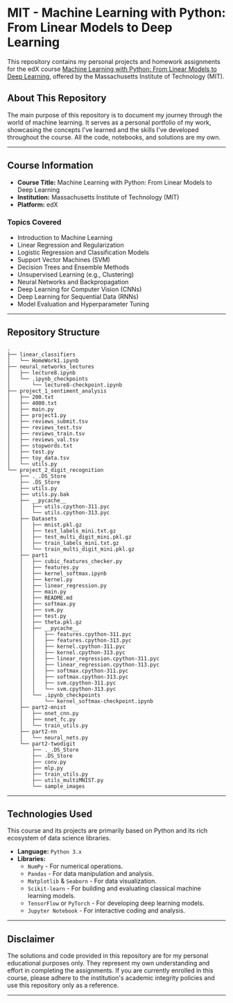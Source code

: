 # MIT - Machine Learning with Python: From Linear Models to Deep Learning

This repository contains my personal projects and homework assignments for the edX course [Machine Learning with Python: From Linear Models to Deep Learning](https://www.edx.org/learn/machine-learning/massachusetts-institute-of-technology-machine-learning-with-python-from-linear-models-to-deep-learning), offered by the Massachusetts Institute of Technology (MIT).

## About This Repository

The main purpose of this repository is to document my journey through the world of machine learning. It serves as a personal portfolio of my work, showcasing the concepts I've learned and the skills I've developed throughout the course. All the code, notebooks, and solutions are my own.

---

## Course Information

*   **Course Title:** Machine Learning with Python: From Linear Models to Deep Learning
*   **Institution:** Massachusetts Institute of Technology (MIT)
*   **Platform:** edX

### Topics Covered
*   Introduction to Machine Learning
*   Linear Regression and Regularization
*   Logistic Regression and Classification Models
*   Support Vector Machines (SVM)
*   Decision Trees and Ensemble Methods
*   Unsupervised Learning (e.g., Clustering)
*   Neural Networks and Backpropagation
*   Deep Learning for Computer Vision (CNNs)
*   Deep Learning for Sequential Data (RNNs)
*   Model Evaluation and Hyperparameter Tuning

---

## Repository Structure

``` 
.
├── linear_classifiers
│   └── HomeWork1.ipynb
├── neural_networks_lectures
│   ├── lecture8.ipynb
│   └── .ipynb_checkpoints
│       └── lecture8-checkpoint.ipynb
├── project_1_sentiment_analysis
│   ├── 200.txt
│   ├── 4000.txt
│   ├── main.py
│   ├── project1.py
│   ├── reviews_submit.tsv
│   ├── reviews_test.tsv
│   ├── reviews_train.tsv
│   ├── reviews_val.tsv
│   ├── stopwords.txt
│   ├── test.py
│   ├── toy_data.tsv
│   └── utils.py
└── project_2_digit_recognition
    ├── ._.DS_Store
    ├── .DS_Store
    ├── utils.py
    ├── utils.py.bak
    ├── __pycache__
    │   ├── utils.cpython-311.pyc
    │   └── utils.cpython-313.pyc
    ├── Datasets
    │   ├── mnist.pkl.gz
    │   ├── test_labels_mini.txt.gz
    │   ├── test_multi_digit_mini.pkl.gz
    │   ├── train_labels_mini.txt.gz
    │   └── train_multi_digit_mini.pkl.gz
    ├── part1
    │   ├── cubic_features_checker.py
    │   ├── features.py
    │   ├── kernel_softmax.ipynb
    │   ├── kernel.py
    │   ├── linear_regression.py
    │   ├── main.py
    │   ├── README.md
    │   ├── softmax.py
    │   ├── svm.py
    │   ├── test.py
    │   ├── theta.pkl.gz
    │   ├── __pycache__
    │   │   ├── features.cpython-311.pyc
    │   │   ├── features.cpython-313.pyc
    │   │   ├── kernel.cpython-311.pyc
    │   │   ├── kernel.cpython-313.pyc
    │   │   ├── linear_regression.cpython-311.pyc
    │   │   ├── linear_regression.cpython-313.pyc
    │   │   ├── softmax.cpython-311.pyc
    │   │   ├── softmax.cpython-313.pyc
    │   │   ├── svm.cpython-311.pyc
    │   │   └── svm.cpython-313.pyc
    │   └── .ipynb_checkpoints
    │       └── kernel_softmax-checkpoint.ipynb
    ├── part2-mnist
    │   ├── nnet_cnn.py
    │   ├── nnet_fc.py
    │   └── train_utils.py
    ├── part2-nn
    │   └── neural_nets.py
    └── part2-twodigit
        ├── ._.DS_Store
        ├── .DS_Store
        ├── conv.py
        ├── mlp.py
        ├── train_utils.py
        ├── utils_multiMNIST.py
        └── sample_images
```



---

## Technologies Used

This course and its projects are primarily based on Python and its rich ecosystem of data science libraries.

*   **Language:** `Python 3.x`
*   **Libraries:**
    *   `NumPy` - For numerical operations.
    *   `Pandas` - For data manipulation and analysis.
    *   `Matplotlib` & `Seaborn` - For data visualization.
    *   `Scikit-learn` - For building and evaluating classical machine learning models.
    *   `TensorFlow` or `PyTorch` - For developing deep learning models.
    *   `Jupyter Notebook` - For interactive coding and analysis.

---

## Disclaimer

The solutions and code provided in this repository are for my personal educational purposes only. They represent my own understanding and effort in completing the assignments. If you are currently enrolled in this course, please adhere to the institution's academic integrity policies and use this repository only as a reference.

---

